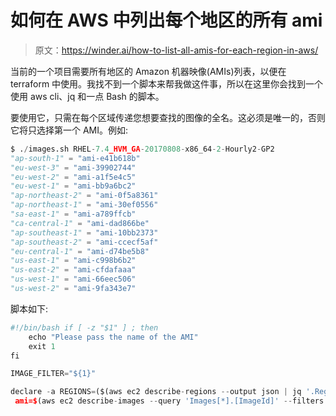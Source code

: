 # 如何在 AWS 中列出每个地区的所有 ami

> 原文：<https://winder.ai/how-to-list-all-amis-for-each-region-in-aws/>

当前的一个项目需要所有地区的 Amazon 机器映像(AMIs)列表，以便在 terraform 中使用。我找不到一个脚本来帮我做这件事，所以在这里你会找到一个使用 aws cli、jq 和一点 Bash 的脚本。

要使用它，只需在每个区域传递您想要查找的图像的全名。这必须是唯一的，否则它将只选择第一个 AMI。例如:

```py
$ ./images.sh RHEL-7.4_HVM_GA-20170808-x86_64-2-Hourly2-GP2
"ap-south-1" = "ami-e41b618b"
"eu-west-3" = "ami-39902744"
"eu-west-2" = "ami-a1f5e4c5"
"eu-west-1" = "ami-bb9a6bc2"
"ap-northeast-2" = "ami-0f5a8361"
"ap-northeast-1" = "ami-30ef0556"
"sa-east-1" = "ami-a789ffcb"
"ca-central-1" = "ami-dad866be"
"ap-southeast-1" = "ami-10bb2373"
"ap-southeast-2" = "ami-ccecf5af"
"eu-central-1" = "ami-d74be5b8"
"us-east-1" = "ami-c998b6b2"
"us-east-2" = "ami-cfdafaaa"
"us-west-1" = "ami-66eec506"
"us-west-2" = "ami-9fa343e7" 
```

脚本如下:

```py
#!/bin/bash if [ -z "$1" ] ; then
    echo "Please pass the name of the AMI"
    exit 1
fi

IMAGE_FILTER="${1}"

declare -a REGIONS=($(aws ec2 describe-regions --output json | jq '.Regions[].RegionName' | tr "\\n" " " | tr -d "\\"")) for r in "${REGIONS[@]}" ; do
 ami=$(aws ec2 describe-images --query 'Images[*].[ImageId]' --filters "Name=name,Values=${IMAGE_FILTER}" --region ${r} --output json | jq '.[0][0]')  printf "\\"${r}\\" = ${ami}\\n" done 
```